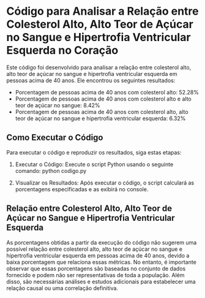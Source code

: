 # Código para Analisar a Relação entre Colesterol Alto, Alto Teor de Açúcar no Sangue e Hipertrofia Ventricular Esquerda no Coração

Este código foi desenvolvido para analisar a relação entre colesterol alto, alto teor de açúcar no sangue e hipertrofia ventricular esquerda em pessoas acima de 40 anos. Ele encontrou os seguintes resultados:

- Porcentagem de pessoas acima de 40 anos com colesterol alto: 52.28%
- Porcentagem de pessoas acima de 40 anos com colesterol alto e alto teor de açúcar no sangue: 8.42%
- Porcentagem de pessoas acima de 40 anos com colesterol alto, alto teor de açúcar no sangue e hipertrofia ventricular esquerda: 6.32%

## Como Executar o Código

Para executar o código e reproduzir os resultados, siga estas etapas:

1. Executar o Código: Execute o script Python usando o seguinte comando:
python codigo.py


2. Visualizar os Resultados: Após executar o código, o script calculará as porcentagens especificadas e as exibirá no console.

## Relação entre Colesterol Alto, Alto Teor de Açúcar no Sangue e Hipertrofia Ventricular Esquerda

As porcentagens obtidas a partir da execução do código não sugerem uma possível relação entre colesterol alto, alto teor de açúcar no sangue e hipertrofia ventricular esquerda em pessoas acima de 40 anos, devido a baixa porcentagem que relaciona essas métricas. No entanto, é importante observar que essas porcentagens são baseadas no conjunto de dados fornecido e podem não ser representativas de toda a população. Além disso, são necessárias análises e estudos adicionais para estabelecer uma relação causal ou uma correlação definitiva.


